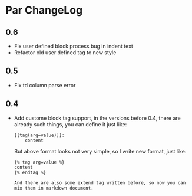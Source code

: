 Par ChangeLog
===============

0.6
---------

* Fix user defined block process bug in indent text
* Refactor old user defined tag to new style

0.5
---------

* Fix td column parse error

0.4
---------

* Add custome block tag support, in the versions before 0.4, there are already such things, you 
  can define it just like:

    ```
    [[tag(arg=value)]]:
        content
    ```

  But above format looks not very simple, so I write new format, just like:

    ```
    {% tag arg=value %}
    content
    {% endtag %}

  And there are also some extend tag written before, so now you can mix them in markdown document.